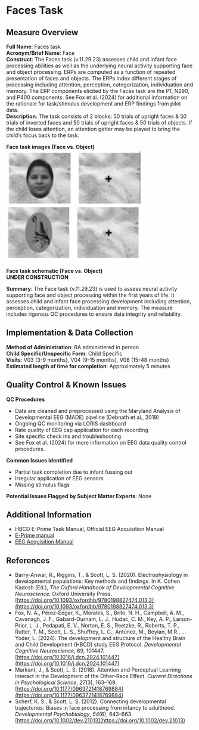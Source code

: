 # Faces Task
## Measure Overview
**Full Name**: Faces task  
**Acronym/Brief Name**: Face  
**Construct**: The Faces task (v.11.29.23) assesses child and infant face processing abilities as well as the underlying neural activity supporting face and object processing. ERPs are computed as a function of repeated presentation of faces and objects. The ERPs index different stages of processing including attention, perception, categorization, individuation and memory. The ERP components elicited by the Faces task are the P1, N290, and P400 components. See Fox et al. (2024) for additional information on the rationale for task/stimulus development and ERP findings from pilot data.   
**Description**: The task consists of 2 blocks: 50 trials of upright faces & 50 trials of inverted faces and 50 trials of upright faces & 50 trials of objects. If the child loses attention, an attention getter may be played to bring the child’s focus back to the task. 

**Face task images (Face vs. Object)**<br>
![](images/eeg-facetask.png)

**Face task schematic (Face vs. Object)**<br>
**UNDER CONSTRUCTION**

**Summary**: The Face task (v.11.29.23) is used to assess neural activity supporting face and object processing within the first years of life. It assesses child and infant face processing development including attention, perception, categorization, individuation and memory. The measure includes rigorous QC procedures to ensure data integrity and reliability.

## Implementation & Data Collection
**Method of Administration**: RA administered in person  
**Child Specific/Unspecific Form**: Child Specific  
**Visits**: V03 (3-9 months), V04 (9-15 months), V06 (15-48 months)  
**Estimated length of time for completion**: Approximately 5 minutes

## Quality Control & Known Issues 
**QC Procedures**  

  * Data are cleaned and preprocessed using the Maryland Analysis of Developmental EEG (MADE) pipeline (Debnath et al., 2019)  
  * Ongoing QC monitoring via LORIS dashboard  
  * Rate quality of EEG cap application for each recording  
  * Site specific check ins and troubleshooting  
  * See Fox et al. (2024) for more information on EEG data quality control procedures.  

**Common Issues Identified**

  * Partial task completion due to infant fussing out  
  * Irregular application of EEG sensors   
  * Missing stimulus flags    

**Potential Issues Flagged by Subject Matter Experts**: None

## Additional Information
- HBCD E-Prime Task Manual, Official EEG Acquisition Manual  
- [E-Prime manual](https://docs.google.com/document/d/1PghQQpLbxjQavtVlHyIz7JVJxlyKcC4Do8z8j7srdaI/edit?usp=sharing)  
- [EEG Acquisition Manual](https://docs.google.com/document/d/1tjrFJzntHOqJOrq-SRGy2Z0LOj56MFsZ2ZocgrUogSs/edit?usp=sharing)

## References
- Barry-Anwar, R., Riggins, T., & Scott, L. S. (2020). Electrophysiology in developmental populations: Key methods and findings. In K. Cohen Kadosh (Ed.), *The Oxford Handbook of Developmental Cognitive Neuroscience*. Oxford University Press. [https://doi.org/10.1093/oxfordhb/9780198827474.013.3](https://doi.org/10.1093/oxfordhb/9780198827474.013.3)
- Fox, N. A., Pérez-Edgar, K., Morales, S., Brito, N. H., Campbell, A. M., Cavanagh, J. F., Gabard-Durnam, L. J., Hudac, C. M., Key, A. P., Larson-Prior, L. J., Pedapati, E. V., Norton, E. S., Reetzke, R., Roberts, T. P., Rutter, T. M., Scott, L. S., Shuffrey, L. C., Antúnez, M., Boylan, M.R., … Yoder, L. (2024). The development and structure of the Healthy Brain and Child Development (HBCD) study EEG Protocol. *Developmental Cognitive Neuroscience*, 69, 101447. [https://doi.org/10.1016/j.dcn.2024.101447](https://doi.org/10.1016/j.dcn.2024.101447)
- Markant, J., & Scott, L. S. (2018). Attention and Perceptual Learning Interact in the Development of the Other-Race Effect. *Current Directions in Psychological Science*, *27*(3), 163–169. [https://doi.org/10.1177/0963721418769884](https://doi.org/10.1177/0963721418769884)
- Scherf, K. S., & Scott, L. S. (2012). Connecting developmental trajectories: Biases in face processing from infancy to adulthood. *Developmental Psychobiology*, *54*(6), 643–663. [https://doi.org/10.1002/dev.21013](https://doi.org/10.1002/dev.21013)